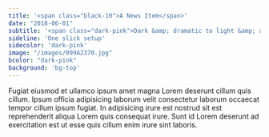 ```yaml
---
title: '<span class="black-10">A News Item</span>'
date: "2018-06-01"
subtitle: '<span class="dark-pink">Dark &amp; dramatic to light &amp; airy.<span class="fw7"><br>Bold colors</span> to classic black &amp; white.</span>'
sideline: 'One slick setup'
sidecolor: 'dark-pink'
image: "/images/099A2370.jpg"
bcolor: "dark-pink"
background: 'bg-top'
---
```

Fugiat eiusmod et ullamco ipsum amet magna Lorem deserunt cillum quis cillum. Ipsum officia adipisicing laborum velit consectetur laborum occaecat tempor cillum ipsum fugiat. In adipisicing irure est nostrud sit est reprehenderit aliqua Lorem quis consequat irure. Sunt id Lorem deserunt ad exercitation est ut esse quis cillum enim irure sint laboris.